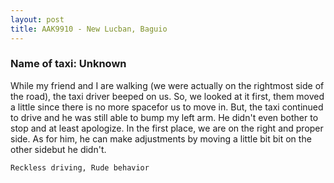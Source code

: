 ```yaml
---
layout: post
title: AAK9910 - New Lucban, Baguio
---
```


### Name of taxi: Unknown

While my friend and I are walking (we were actually on the rightmost side of the road), the taxi driver beeped on us. So, we looked at it first, them moved a little since there is no more spacefor us to move in. But, the taxi continued to drive and he was still able to bump my left arm. He didn't even bother to stop and at least apologize. In the first place, we are on the right and proper side. As for him, he can make adjustments by moving a little bit bit on the other sidebut he didn't.

```Reckless driving, Rude behavior```
